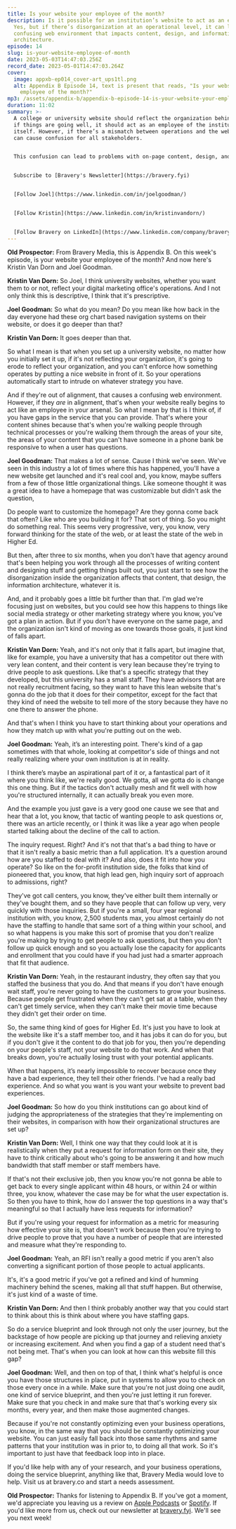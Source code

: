 ```yaml
---
title: Is your website your employee of the month?
description: Is it possible for an institution’s website to act as an employee?
  Yes, but if there’s disorganization at an operational level, it can lead to a
  confusing web environment that impacts content, design, and information
  architecture.
episode: 14
slug: is-your-website-employee-of-month
date: 2023-05-03T14:47:03.256Z
record_date: 2023-05-01T14:47:03.264Z
cover:
  image: appxb-ep014_cover-art_ups1tl.png
  alt: Appendix B Episode 14, text is present that reads, "Is your website your
    employee of the month?"
mp3: /assets/appendix-b/appendix-b-episode-14-is-your-website-your-employee-of-the-month-.mp3
duration: 11:02
summary: >-
  A college or university website should reflect the organization behind it, and
  if things are going well, it should act as an employee of the institution
  itself. However, if there’s a mismatch between operations and the website, it
  can cause confusion for all stakeholders.


  This confusion can lead to problems with on-page content, design, and information architecture. So avoid making promises on the website if you can’t actually fulfill them because of staffing limitations.


  Subscribe to [Bravery's Newsletter](https://bravery.fyi)


  [Follow Joel](https://www.linkedin.com/in/joelgoodman/)


  [Follow Kristin](https://www.linkedin.com/in/kristinvandorn/)


  [Follow Bravery on LinkedIn](https://www.linkedin.com/company/bravery-media/)
---
```

**Old Prospector:** From Bravery Media, this is Appendix B. On this week's episode, is your website your employee of the month? And now here's Kristin Van Dorn and Joel Goodman. 

**Kristin Van Dorn:** So Joel, I think university websites, whether you want them to or not, reflect your digital marketing office's operations. And I not only think this is descriptive, I think that it's prescriptive.

**Joel Goodman:** So what do you mean? Do you mean like how back in the day everyone had these org chart based navigation systems on their website, or does it go deeper than that?

**Kristin Van Dorn:** It goes deeper than that.

So what I mean is that when you set up a university website, no matter how you initially set it up, if it's not reflecting your organization, it's going to erode to reflect your organization, and you can't enforce how something operates by putting a nice website in front of it. So your operations automatically start to intrude on whatever strategy you have.

And if they're out of alignment, that causes a confusing web environment. However, if they *are* in alignment, that's when your website really begins to act like an employee in your arsenal. So what I mean by that is I think of, if you have gaps in the service that you can provide. That's where your content shines because that's when you're walking people through technical processes or you're walking them through the areas of your site, the areas of your content that you can't have someone in a phone bank be responsive to when a user has questions.

**Joel Goodman:** That makes a lot of sense. Cause I think we've seen. We've seen in this industry a lot of times where this has happened, you'll have a new website get launched and it's real cool and, you know, maybe suffers from a few of those little organizational things. Like someone thought it was a great idea to have a homepage that was customizable but didn't ask the question,

Do people want to customize the homepage? Are they gonna come back that often? Like who are you building it for? That sort of thing. So you might do something real. This seems very progressive, very, you know, very forward thinking for the state of the web, or at least the state of the web in Higher Ed.

But then, after three to six months, when you don't have that agency around that's been helping you work through all the processes of writing content and designing stuff and getting things built out, you just start to see how the disorganization inside the organization affects that content, that design, the information architecture, whatever it is.

And, and it probably goes a little bit further than that. I'm glad we're focusing just on websites, but you could see how this happens to things like social media strategy or other marketing strategy where you know, you've got a plan in action. But if you don't have everyone on the same page, and the organization isn't kind of moving as one towards those goals, it just kind of falls apart.

**Kristin Van Dorn:** Yeah, and it's not only that it falls apart, but imagine that, like for example, you have a university that has a competitor out there with very lean content, and their content is very lean because they're trying to drive people to ask questions. Like that's a specific strategy that they developed, but this university has a small staff. They have advisors that are not really recruitment facing, so they want to have this lean website that's gonna do the job that it does for their competitor, except for the fact that they kind of need the website to tell more of the story because they have no one there to answer the phone.

And that's when I think you have to start thinking about your operations and how they match up with what you're putting out on the web.

**Joel Goodman:** Yeah, it’s an interesting point. There's kind of a gap sometimes with that whole, looking at competitor's side of things and not really realizing where your own institution is at in reality. 

I think there’s maybe an aspirational part of it or, a fantastical part of it where you think like, we're really good. We gotta, all we gotta do is change this one thing. But if the tactics don't actually mesh and fit well with how you're structured internally, it can actually break you even more.

And the example you just gave is a very good one cause we see that and hear that a lot, you know, that tactic of wanting people to ask questions or, there was an article recently, or I think it was like a year ago when people started talking about the decline of the call to action.

The inquiry request. Right? And it's not that that's a bad thing to have or that it isn't really a basic metric than a full application. It’s a question around how are you staffed to deal with it? And also, does it fit into how you operate? So like on the for-profit institution side, the folks that kind of pioneered that, you know, that high lead gen, high inquiry sort of approach to admissions, right? 

They've got call centers, you know, they've either built them internally or they've bought them, and so they have people that can follow up very, very quickly with those inquiries. But if you're a small, four year regional institution with, you know, 2,500 students max, you almost certainly do not have the staffing to handle that same sort of a thing within your school, and so what happens is you make this sort of promise that you don't realize you're making by trying to get people to ask questions, but then you don't follow up quick enough and so you actually lose the capacity for applicants and enrollment that you could have if you had just had a smarter approach that fit that audience.

**Kristin Van Dorn:** Yeah, in the restaurant industry, they often say that you staffed the business that you do. And that means if you don't have enough wait staff, you're never going to have the customers to grow your business. Because people get frustrated when they can't get sat at a table, when they can't get timely service, when they can't make their movie time because they didn't get their order on time.

So, the same thing kind of goes for Higher Ed. It's just you have to look at the website like it's a staff member too, and it has jobs it can do for you, but if you don't give it the content to do that job for you, then you're depending on your people's staff, not your website to do that work. And when that breaks down, you're actually losing trust with your potential applicants.

When that happens, it’s nearly impossible to recover because once they have a bad experience, they tell their other friends. I've had a really bad experience. And so what you want is you want your website to prevent bad experiences.

**Joel Goodman:** So how do you think institutions can go about kind of judging the appropriateness of the strategies that they're implementing on their websites, in comparison with how their organizational structures are set up?

**Kristin Van Dorn:** Well, I think one way that they could look at it is realistically when they put a request for information form on their site, they have to think critically about who's going to be answering it and how much bandwidth that staff member or staff members have. 

If that's not their exclusive job, then you know you're not gonna be able to get back to every single applicant within 48 hours, or within 24 or within three, you know, whatever the case may be for what the user expectation is. So then you have to think, how do I answer the top questions in a way that's meaningful so that I actually have less requests for information?

But if you're using your request for information as a metric for measuring how effective your site is, that doesn't work because then you're trying to drive people to prove that you have a number of people that are interested and measure what they're responding to.

**Joel Goodman:** Yeah, an RFI isn't really a good metric if you aren't also converting a significant portion of those people to actual applicants.

It's, it's a good metric if you've got a refined and kind of humming machinery behind the scenes, making all that stuff happen. But otherwise, it's just kind of a waste of time. 

**Kristin Van Dorn:** And then I think probably another way that you could start to think about this is think about where you have staffing gaps.

So do a service blueprint and look through not only the user journey, but the backstage of how people are picking up that journey and relieving anxiety or increasing excitement. And when you find a gap of a student need that's not being met. That's when you can look at how can this website fill this gap?

**Joel Goodman:** Well, and then on top of that, I think what's helpful is once you have those structures in place, put in systems to allow you to check on those every once in a while. Make sure that you're not just doing one audit, one kind of service blueprint, and then you're just letting it run forever. Make sure that you check in and make sure that that's working every six months, every year, and then make those augmented changes.

Because if you're not constantly optimizing even your business operations, you know, in the same way that you should be constantly optimizing your website. You can just easily fall back into those same rhythms and same patterns that your institution was in prior to, to doing all that work. So it's important to just have that feedback loop into in place.

If you'd like help with any of your research, and your business operations, doing the service blueprint, anything like that, Bravery Media would love to help. Visit us at bravery.co and start a needs assessment.

**Old Prospector:** Thanks for listening to Appendix B. If you've got a moment, we'd appreciate you leaving us a review on [Apple Podcasts](https://podcasts.apple.com/us/podcast/appendix-b/id1672064420) or [Spotify](https://open.spotify.com/show/65VUFm5sPGx81fmEltCsrr). If you'd like more from us, check out our newsletter at [bravery.fyi](https://bravery.fyi/). We'll see you next week!